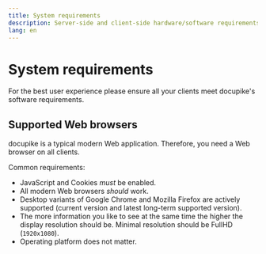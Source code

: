 ```yaml
---
title: System requirements
description: Server-side and client-side hardware/software requirements of docupike
lang: en
---
```


# System requirements

For the best user experience please ensure all your clients meet docupike's software requirements.

## Supported Web browsers

docupike is a typical modern Web application. Therefore, you need a Web browser on all clients.

Common requirements:

-   JavaScript and Cookies _must_ be enabled.
-   All modern Web browsers _should_ work.
-   Desktop variants of Google Chrome and Mozilla Firefox are actively supported (current version and latest long-term supported version).
-   The more information you like to see at the same time the higher the display resolution should be. Minimal resolution should be FullHD (`1920x1080`).
-   Operating platform does not matter.
